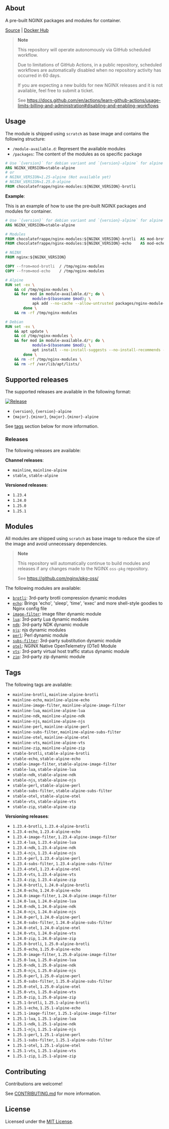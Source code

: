 ## About
A pre-built NGINX packages and modules for container.

[Source](https://github.com/chocolatefrappe/nginx-modules) | [Docker Hub](https://hub.docker.com/r/chocolatefrappe/nginx-modules)

> **Note**
> 
> This repository will operate autonomously via GitHub scheduled workflow.
>
> Due to limitations of GitHub Actions, in a public repository, scheduled workflows are automatically disabled when no repository activity has occurred in 60 days.
> 
> If you are expecting a new builds for new NGINX releases and it is not available, feel free to submit a ticket.
>
> See https://docs.github.com/en/actions/learn-github-actions/usage-limits-billing-and-administration#disabling-and-enabling-workflows

## Usage

The module is shipped using `scratch` as base image and contains the following structure:

- `/module-available.d`: Represent the available modules
- `/packages`: The content of the modules as os specific package

```Dockerfile
# Use `{version}` for debian variant and `{version}-alpine` for alpine variant
ARG NGINX_VERSION=stable-alpine 
# or
# NGINX_VERSION=1.25-alpine (Not available yet)
# NGINX_VERSION=1.25.0-alpine
FROM chocolatefrappe/nginx-modules:${NGINX_VERSION}-brotli
```

**Example**:

This is an example of how to use the pre-built NGINX packages and modules for container.

```Dockerfile
# Use `{version}` for debian variant and `{version}-alpine` for alpine variant
ARG NGINX_VERSION=stable-alpine

# Modules
FROM chocolatefrappe/nginx-modules:${NGINX_VERSION}-brotli  AS mod-brotli
FROM chocolatefrappe/nginx-modules:${NGINX_VERSION}-echo    AS mod-echo

# NGINX
FROM nginx:${NGINX_VERSION}

COPY --from=mod-brotli  / /tmp/nginx-modules
COPY --from=mod-echo    / /tmp/nginx-modules

# Alpine
RUN set -ex \
    && cd /tmp/nginx-modules \
    && for mod in module-available.d/*; do \
            module=$(basename $mod); \
            apk add --no-cache --allow-untrusted packages/nginx-module-${module}-${NGINX_VERSION}*.apk; \
        done \
    && rm -rf /tmp/nginx-modules

# Debian
RUN set -ex \
    && apt update \
    && cd /tmp/nginx-modules \
    && for mod in module-available.d/*; do \
            module=$(basename $mod); \
            apt install --no-install-suggests --no-install-recommends -y /tmp/nginx-modules/packages/nginx-module-${module}_${NGINX_VERSION}*.deb; \
        done \
    && rm -rf /tmp/nginx-modules \
    && rm -rf /var/lib/apt/lists/
```

## Supported releases

The supported releases are available in the following format:

[![Release](https://github.com/chocolatefrappe/nginx-modules/actions/workflows/release.yml/badge.svg)](https://github.com/chocolatefrappe/nginx-modules/actions/workflows/release.yml)

- `{version}`, `{version}-alpine`
- `{major}.{minor}`, `{major}.{minor}-alpine`

See [tags](#tags) section below for more information.

### Releases

The following releases are available:

**Channel releases**:
- `mainline`, `mainline-alpine`
- `stable`, `stable-alpine`

**Versioned releases**:

- `1.23.4`
- `1.24.0`
- `1.25.0`
- `1.25.1`

## Modules

All modules are shipped using `scratch` as base image to reduce the size of the image and avoid unnecessary dependencies.

> **Note**
>
> This repository will automatically continue to build modules and releases if any changes made to the NGINX `oss-pkg` repository.
>
> See https://github.com/nginx/pkg-oss/

The following modules are available:

- [`brotli`](https://github.com/google/ngx_brotli): 3rd-party brotli compression dynamic modules
- [`echo`](https://github.com/openresty/echo-nginx-module): Brings 'echo', 'sleep', 'time', 'exec' and more shell-style goodies to Nginx config file
- [`image-filter`](https://nginx.org/en/docs/http/ngx_http_image_filter_module.htm): image filter dynamic module
- [`lua`](https://github.com/openresty/lua-nginx-module): 3rd-party Lua dynamic modules
- [`ndk`](https://github.com/vision5/ngx_devel_kit): 3rd-party NDK dynamic module
- [`njs`](https://nginx.org/en/docs/njs/): njs dynamic modules
- [`perl`](http://nginx.org/en/docs/http/ngx_http_perl_module.html): Perl dynamic module
- [`subs-filter`](https://www.nginx.com/resources/wiki/modules/substitutions/): 3rd-party substitution dynamic module
- [`otel`](https://github.com/nginxinc/nginx-otel): NGINX Native OpenTelemetry (OTel) Module
- [`vts`](https://github.com/vozlt/nginx-module-vts): 3rd-party virtual host traffic status dynamic module
- [`zip`](https://github.com/evanmiller/mod_zip): 3rd-party zip dynamic module

## Tags

The following tags are available:

- `mainline-brotli`, `mainline-alpine-brotli`
- `mainline-echo`, `mainline-alpine-echo`
- `mainline-image-filter`, `mainline-alpine-image-filter`
- `mainline-lua`, `mainline-alpine-lua`
- `mainline-ndk`, `mainline-alpine-ndk`
- `mainline-njs`, `mainline-alpine-njs`
- `mainline-perl`, `mainline-alpine-perl`
- `mainline-subs-filter`, `mainline-alpine-subs-filter`
- `mainline-otel`, `mainline-alpine-otel`
- `mainline-vts`, `mainline-alpine-vts`
- `mainline-zip`, `mainline-alpine-zip`
- `stable-brotli`, `stable-alpine-brotli`
- `stable-echo`, `stable-alpine-echo`
- `stable-image-filter`, `stable-alpine-image-filter`
- `stable-lua`, `stable-alpine-lua`
- `stable-ndk`, `stable-alpine-ndk`
- `stable-njs`, `stable-alpine-njs`
- `stable-perl`, `stable-alpine-perl`
- `stable-subs-filter`, `stable-alpine-subs-filter`
- `stable-otel`, `stable-alpine-otel`
- `stable-vts`, `stable-alpine-vts`
- `stable-zip`, `stable-alpine-zip`

**Versioning releases**:

- `1.23.4-brotli`, `1.23.4-alpine-brotli`
- `1.23.4-echo`, `1.23.4-alpine-echo`
- `1.23.4-image-filter`, `1.23.4-alpine-image-filter`
- `1.23.4-lua`, `1.23.4-alpine-lua`
- `1.23.4-ndk`, `1.23.4-alpine-ndk`
- `1.23.4-njs`, `1.23.4-alpine-njs`
- `1.23.4-perl`, `1.23.4-alpine-perl`
- `1.23.4-subs-filter`, `1.23.4-alpine-subs-filter`
- `1.23.4-otel`, `1.23.4-alpine-otel`
- `1.23.4-vts`, `1.23.4-alpine-vts`
- `1.23.4-zip`, `1.23.4-alpine-zip`
- `1.24.0-brotli`, `1.24.0-alpine-brotli`
- `1.24.0-echo`, `1.24.0-alpine-echo`
- `1.24.0-image-filter`, `1.24.0-alpine-image-filter`
- `1.24.0-lua`, `1.24.0-alpine-lua`
- `1.24.0-ndk`, `1.24.0-alpine-ndk`
- `1.24.0-njs`, `1.24.0-alpine-njs`
- `1.24.0-perl`, `1.24.0-alpine-perl`
- `1.24.0-subs-filter`, `1.24.0-alpine-subs-filter`
- `1.24.0-otel`, `1.24.0-alpine-otel`
- `1.24.0-vts`, `1.24.0-alpine-vts`
- `1.24.0-zip`, `1.24.0-alpine-zip`
- `1.25.0-brotli`, `1.25.0-alpine-brotli`
- `1.25.0-echo`, `1.25.0-alpine-echo`
- `1.25.0-image-filter`, `1.25.0-alpine-image-filter`
- `1.25.0-lua`, `1.25.0-alpine-lua`
- `1.25.0-ndk`, `1.25.0-alpine-ndk`
- `1.25.0-njs`, `1.25.0-alpine-njs`
- `1.25.0-perl`, `1.25.0-alpine-perl`
- `1.25.0-subs-filter`, `1.25.0-alpine-subs-filter`
- `1.25.0-otel`, `1.25.0-alpine-otel`
- `1.25.0-vts`, `1.25.0-alpine-vts`
- `1.25.0-zip`, `1.25.0-alpine-zip`
- `1.25.1-brotli`, `1.25.1-alpine-brotli`
- `1.25.1-echo`, `1.25.1-alpine-echo`
- `1.25.1-image-filter`, `1.25.1-alpine-image-filter`
- `1.25.1-lua`, `1.25.1-alpine-lua`
- `1.25.1-ndk`, `1.25.1-alpine-ndk`
- `1.25.1-njs`, `1.25.1-alpine-njs`
- `1.25.1-perl`, `1.25.1-alpine-perl`
- `1.25.1-subs-filter`, `1.25.1-alpine-subs-filter`
- `1.25.1-otel`, `1.25.1-alpine-otel`
- `1.25.1-vts`, `1.25.1-alpine-vts`
- `1.25.1-zip`, `1.25.1-alpine-zip`

## Contributing

Contributions are welcome!

See [CONTRIBUTING.md](CONTRIBUTING.md) for more information.

## License
Licensed under the [MIT License](LICENSE).
